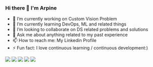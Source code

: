 ### Hi there 👋 I'm Arpine

- 🔭 I’m currently working on Custom Vision Problem
- 🌱 I’m currently learning DevOps, ML and related things
- 👯 I’m looking to collaborate on DS related problems and solutions
- 💬 Ask me about anything related to my past experience
- 📫 How to reach me: My Linkedin Profile
- ⚡ Fun fact: I love continuous learning / continuous development:)


![](https://img.shields.io/badge/<OS>-<LINUX>-informational?style=flat&logo=<LOGO_NAME>&logoColor=white&color=2bbc8a)
![](https://img.shields.io/badge/<OS>-<WINDOWS>-informational?style=flat&logo=<LOGO_NAME>&logoColor=white&color=2bbc8a)
![](https://img.shields.io/badge/<Code>-<Python>-informational?style=flat&logo=<LOGO_NAME>&logoColor=white&color=2bbc8a)
![](https://img.shields.io/badge/<Tool>-<OpenCV>-informational?style=flat&logo=<LOGO_NAME>&logoColor=white&color=#5C3EE8)
![](https://img.shields.io/badge/<Tool>-<TF>-informational?style=flat&logo=<LOGO_NAME>&logoColor=white&color=2bbc8a)

